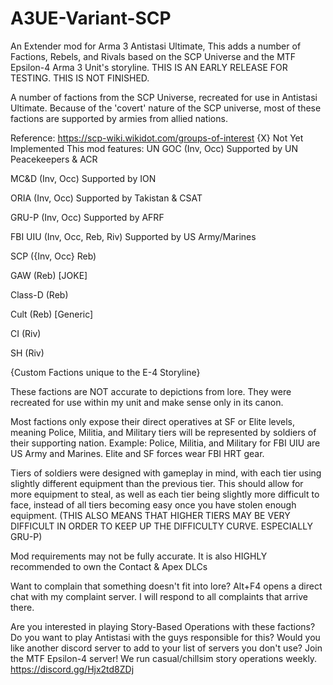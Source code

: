 # A3UE-Variant-SCP
An Extender mod for Arma 3 Antistasi Ultimate, This adds a number of Factions, Rebels, and Rivals based on the SCP Universe and the MTF Epsilon-4 Arma 3 Unit's storyline.
THIS IS AN EARLY RELEASE FOR TESTING. THIS IS NOT FINISHED.

A number of factions from the SCP Universe, recreated for use in Antistasi Ultimate.
Because of the 'covert' nature of the SCP universe, most of these factions are supported by armies from allied nations.

Reference:
https://scp-wiki.wikidot.com/groups-of-interest
{X} Not Yet Implemented
This mod features:
UN GOC (Inv, Occ) Supported by UN Peacekeepers & ACR

MC&D (Inv, Occ) Supported by ION

ORIA (Inv, Occ) Supported by Takistan & CSAT

GRU-P (Inv, Occ) Supported by AFRF

FBI UIU (Inv, Occ, Reb, Riv) Supported by US Army/Marines

SCP ({Inv, Occ} Reb)

GAW (Reb) [JOKE]

Class-D (Reb)

Cult (Reb) [Generic]

CI (Riv)

SH (Riv)

{Custom Factions unique to the E-4 Storyline}

These factions are NOT accurate to depictions from lore. They were recreated for use within my unit and make sense only in its canon.

Most factions only expose their direct operatives at SF or Elite levels, meaning Police, Militia, and Military tiers will be represented by soldiers of their supporting nation. Example: Police, Militia, and Military for FBI UIU are US Army and Marines. Elite and SF forces wear FBI HRT gear.

Tiers of soldiers were designed with gameplay in mind, with each tier using slightly different equipment than the previous tier. This should allow for more equipment to steal, as well as each tier being slightly more difficult to face, instead of all tiers becoming easy once you have stolen enough equipment. (THIS ALSO MEANS THAT HIGHER TIERS MAY BE VERY DIFFICULT IN ORDER TO KEEP UP THE DIFFICULTY CURVE. ESPECIALLY GRU-P)

Mod requirements may not be fully accurate.
It is also HIGHLY recommended to own the Contact & Apex DLCs

Want to complain that something doesn't fit into lore? Alt+F4 opens a direct chat with my complaint server. I will respond to all complaints that arrive there.

Are you interested in playing Story-Based Operations with these factions? Do you want to play Antistasi with the guys responsible for this? Would you like another discord server to add to your list of servers you don't use?
Join the MTF Epsilon-4 server!
We run casual/chillsim story operations weekly.
https://discord.gg/Hjx2td8ZDj
